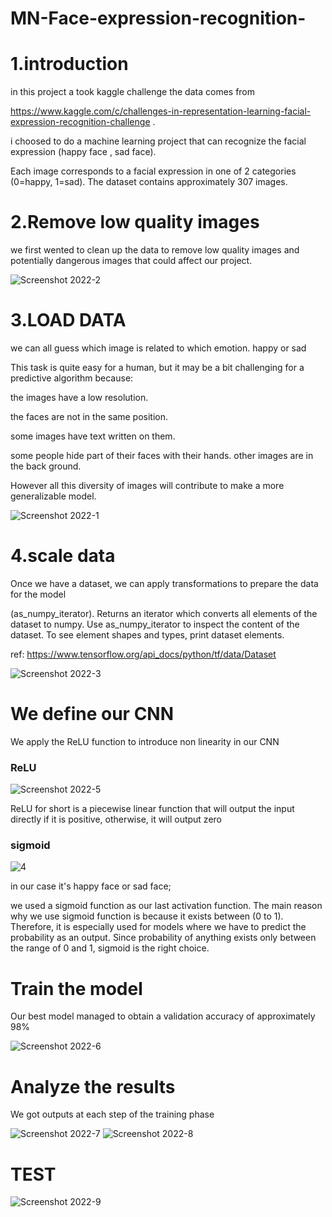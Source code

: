 # MN-Face-expression-recognition-
# 1.introduction


in this project a took kaggle challenge
the data comes from 

https://www.kaggle.com/c/challenges-in-representation-learning-facial-expression-recognition-challenge .

i choosed to do a machine learning project that can recognize the facial expression (happy face , sad face).

Each image corresponds to a facial expression in one of 2 categories (0=happy, 1=sad). The dataset contains approximately 307 images.

# 2.Remove low quality  images

we first wented to clean up the data to remove low quality images and potentially dangerous images that could affect our project.

![Screenshot 2022-2](https://user-images.githubusercontent.com/76142720/207522112-5413e10e-79c7-446a-8778-cc459698f3e3.png)

# 3.LOAD DATA

we can all guess which image is related to which emotion. happy or sad

This task is quite easy for a human, but it may be a bit challenging for a predictive algorithm because:

the images have a low resolution.

the faces are not in the same position.

some images have text written on them.

some people hide part of their faces with their hands.
other images are in the back ground. 

However all this diversity of images will contribute to make a more generalizable model.

![Screenshot 2022-1](https://user-images.githubusercontent.com/76142720/207521137-4d66092f-a106-48d2-8e7f-cb32908bc8e8.png)

# 4.scale data

Once we have a dataset, we can apply transformations to prepare the data for the model

(as_numpy_iterator). Returns an iterator which converts all elements of the dataset to numpy.
Use as_numpy_iterator to inspect the content of the dataset. 
To see element shapes and types, print dataset elements.

ref: https://www.tensorflow.org/api_docs/python/tf/data/Dataset

![Screenshot 2022-3](https://user-images.githubusercontent.com/76142720/207532925-73673b0c-28c1-49ee-9a9a-9380d0303979.png)

# We define our CNN
We apply the ReLU function to introduce non linearity in our CNN
### ReLU
![Screenshot 2022-5](https://user-images.githubusercontent.com/76142720/207539044-01102c8f-9d21-4495-ba2a-8c57a82bca56.png)

 ReLU for short is a piecewise linear function that will output the input directly if it is positive, otherwise, it will output zero
 ### sigmoid
![4](https://user-images.githubusercontent.com/76142720/207536164-bf2cb81b-68b8-4486-9a05-1b26e4084471.gif)

in our case it's happy face or sad face;

we used a sigmoid function as our last activation function.
The main reason why we use sigmoid function is because it exists between (0 to 1). 
Therefore, it is especially used for models where we have to predict the probability as an output.
Since probability of anything exists only between the range of 0 and 1, sigmoid is the right choice.

# Train the model
Our best model managed to obtain a validation accuracy of approximately 98%

![Screenshot 2022-6](https://user-images.githubusercontent.com/76142720/207540575-644dff3a-6a1d-4954-ba81-63aa60ec4479.png)

# Analyze the results
We got outputs at each step of the training phase

![Screenshot 2022-7](https://user-images.githubusercontent.com/76142720/207542543-c75a1837-e8af-484e-841f-34c59ea1ad71.png)
![Screenshot 2022-8](https://user-images.githubusercontent.com/76142720/207542568-b0451956-e5ac-4444-89b5-4112774361f4.png)

# TEST 

![Screenshot 2022-9](https://user-images.githubusercontent.com/76142720/207545406-416bf253-9e7e-4ce0-846b-0a6d2104f651.png)

